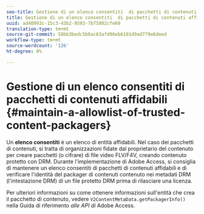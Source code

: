 ```yaml
---
seo-title: Gestione di un elenco consentiti  di pacchetti di contenuti affidabili
title: Gestione di un elenco consentiti  di pacchetti di contenuti affidabili
uuid: ad40993c-15c3-43b2-9593-7b75802cfe69
translation-type: tm+mt
source-git-commit: 58bb3bedc5b0ac63afd96eb6101d9ad779e6deed
workflow-type: tm+mt
source-wordcount: '126'
ht-degree: 0%

---
```



# Gestione di un elenco consentiti  di pacchetti di contenuti affidabili {#maintain-a-allowlist-of-trusted-content-packagers}

Un **elenco consentiti** è un elenco di entità affidabili. Nel caso dei pacchetti di contenuti, si tratta di organizzazioni fidate dal proprietario del contenuto per creare pacchetti (o cifrare) di file video FLV/F4V, creando contenuto protetto con DRM. Durante l&#39;implementazione di Adobe Access, si consiglia di mantenere un elenco consentiti  di pacchetti di contenuti affidabili e di verificare l&#39;identità del packager di contenuti contenuto nei metadati DRM (l&#39;intestazione DRM) di un file protetto DRM prima di rilasciare una licenza.

Per ulteriori informazioni su come ottenere informazioni sull&#39;entità che crea il pacchetto di contenuto, vedere `V2ContentMetaData.getPackagerInfo()` nella Guida di riferimento *alle API di* Adobe Access.
